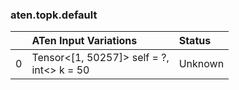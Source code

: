 ### aten.topk.default
|    | ATen Input Variations                        | Status   |
|---:|:---------------------------------------------|:---------|
|  0 | Tensor<[1, 50257]> self = ?,<br>int<> k = 50 | Unknown  |

